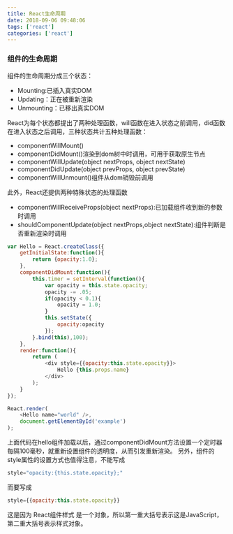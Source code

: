 ```yaml
---
title: React生命周期
date: 2018-09-06 09:48:06
tags: ['react']
categories: ['react']
---
```

### 组件的生命周期
组件的生命周期分成三个状态：
* Mounting:已插入真实DOM
* Updating：正在被重新渲染
* Unmounting：已移出真实DOM
  
React为每个状态都提出了两种处理函数，will函数在进入状态之前调用，did函数在进入状态之后调用，三种状态共计五种处理函数：

* componentWillMount()
* componentDidMount()渲染到dom树中时调用，可用于获取原生节点
* componentWillUpdate(object nextProps, object nextState)
* componentDidUpdate(object prevProps, object prevState)
* componentWillUnmount()组件从dom销毁前调用

此外，React还提供两种特殊状态的处理函数
* componentWillReceiveProps(object nextProps):已加载组件收到新的参数时调用
* shouldComponentUpdate(object nextProps,object nextState):组件判断是否重新渲染时调用

``` javascript
var Hello = React.createClass({
    getInitialState:function(){
        return {opacity:1.0};
    },
    componentDidMount:function(){
        this.timer = setInterval(function(){
            var opacity = this.state.opacity;
            opacity -= .05;
            if(opacity < 0.1){
                opacity = 1.0;
            }
            this.setState({
                opacity:opacity
            });
        }.bind(this),100);
    },
    render:function(){
        return (
            <div style={{opacity:this.state.opacity}}>
                Hello {this.props.name}
            </div>
        );
    }
});

React.render(
    <Hello name="world" />,
    document.getElementById('example')
);
```
上面代码在hello组件加载以后，通过componentDidMount方法设置一个定时器每隔100毫秒，就重新设置组件的透明度，从而引发重新渲染。 
另外，组件的style属性的设置方式也值得注意，不能写成

``` javascript
style="opacity:{this.state.opacity};"
```

而要写成

``` javascript
style={{opacity:this.state.opacity}}
```

这是因为 React组件样式 是一个对象，所以第一重大括号表示这是JavaScript，第二重大括号表示样式对象。